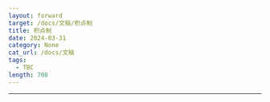 ```yaml
---
layout: forward
target: /docs/文稿/积点制
title: 积点制
date: 2024-03-31
category: None
cat_url: /docs/文稿
tags: 
  - TBC
length: 708
---
```


---
